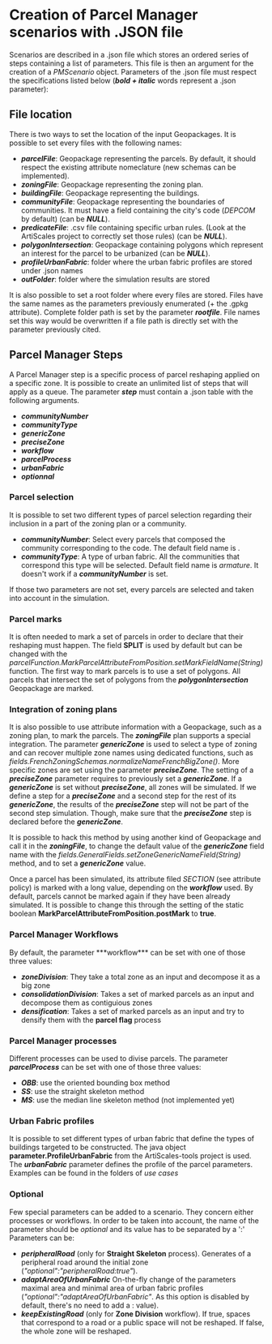 <h1>Creation of Parcel Manager scenarios with .JSON file</h1>

Scenarios are described in a .json file which stores an ordered series of steps containing a list of parameters.
This file is then an argument for the creation of a <i>PMScenario</i> object.
Parameters of the .json file must respect the specifications listed below (***bold + italic*** words represent a .json parameter):

<h2>File location</h2>
There is two ways to set the location of the input Geopackages.
It is possible to set every files with the following names:  

  * ***parcelFile***: Geopackage representing the parcels. By default, it should respect the existing attribute nomeclature (new schemas can be implemented).
  * ***zoningFile***: Geopackage representing the zoning plan.
  * ***buildingFile***: Geopackage representing the buildings.
  * ***communityFile***: Geopackage representing the boundaries of communities. It must have a field containing the city's code (<i>DEPCOM</i> by default) (can be ***NULL***).
  * ***predicateFile***: .csv file containing specific urban rules. (Look at the ArtiScales project to correctly set those rules) (can be ***NULL***).
  * ***polygonIntersection***: Geopackage containing polygons which represent an interest for the parcel to be urbanized (can be ***NULL***).
  * ***profileUrbanFabric***: folder where the urban fabric profiles are stored under .json names <!-- (see xxx for doc about those folders)-->
  * ***outFolder***: folder where the simulation results are stored

It is also possible to set a root folder where every files are stored. 
Files have the same names as the parameters previously enumerated (+ the .gpkg attribute). 
Complete folder path is set by the parameter ***rootfile***. 
File names set this way would be overwritten if a file path is directly set with the parameter previously cited.

<h2>Parcel Manager Steps</h2>

A Parcel Manager step is a specific process of parcel reshaping applied on a specific zone.
It is possible to create an unlimited list of steps that will apply as a queue.
The parameter ***step*** must contain a .json table with the following arguments.

* ***communityNumber***
* ***communityType***
* ***genericZone***
* ***preciseZone***
* ***workflow***
* ***parcelProcess***
* ***urbanFabric***
* ***optionnal***

<h3>Parcel selection</h3>
It is possible to set two different types of parcel selection regarding their inclusion in a part of the zoning plan or a community. 

* ***communityNumber***: Select every parcels that composed the community corresponding to the code. The default field name is <b>
</b>.
* ***communityType***: A type of urban fabric. All the communities that correspond this type will be selected. Default field name is <i>armature</i>. It doesn't work if a <i><b>communityNumber</b></i> is set. 

If those two parameters are not set, every parcels are selected and taken into account in the simulation. 

<h3>Parcel marks</h3>
It is often needed to mark a set of parcels in order to declare that their reshaping must happen.
The field <b>SPLIT</b> is used by default but can be changed with the <i>parcelFunction.MarkParcelAttributeFromPosition.setMarkFieldName(String)</i> function.
The first way to mark parcels is to use a set of polygons. 
All parcels that intersect the set of polygons from the <i><b>polygonIntersection</b></i> Geopackage are marked.

<h3>Integration of zoning plans</h3>
It is also possible to use attribute information with a Geopackage, such as a zoning plan, to mark the parcels.
The <b><i>zoningFile</i></b> plan supports a special integration.
The parameter <b><i>genericZone</i></b> is used to select a type of zoning and can recover multiple zone names using dedicated functions, such as <i>fields.FrenchZoningSchemas.normalizeNameFrenchBigZone()</i>. 
More specific zones are set using the parameter <b><i>preciseZone</i></b>. 
The setting of a <b><i>preciseZone</i></b> parameter requires to previously set a <b><i>genericZone</i></b>. 
If a <b><i>genericZone</i></b> is set without <b><i>preciseZone</i></b>, all zones will be simulated. 
If we define a step for a <b><i>preciseZone</i></b> and a second step for the rest of its <b><i>genericZone</i></b>, the results of the <b><i>preciseZone</i></b> step will not be part of the second step simulation.
Though, make sure that the <b><i>preciseZone</i></b> step is declared before the <b><i>genericZone</i></b>.


It is possible to hack this method by using another kind of Geopackage and call it in the <b><i>zoningFile</i></b>, to change the default value of the <b><i>genericZone</i></b> field name with the <i>fields.GeneralFields.setZoneGenericNameField(String)</i> method, and to set a <b><i>genericZone</i></b> value. 

Once a parcel has been simulated, its attribute filed <i>SECTION</i> (see attribute policy) is marked with a long value, depending on the <b><i>workflow</i></b> used. By default, parcels cannot be marked again if they have been already simulated. It is possible to change this through the setting of the static boolean <b>MarkParcelAttributeFromPosition.postMark</b> to <b>true</b>.

<h3>Parcel Manager Workflows</h3>
By default, the parameter ***workflow*** can be set with one of those three values:

* ***zoneDivision***: They take a total zone as an input and decompose it as a big zone
* ***consolidationDivision***: Takes a set of marked parcels as an input and decompose them as contiguious zones
* ***densification***: Takes a set of marked parcels as an input and try to densify them with the **parcel flag** process

<h3>Parcel Manager processes</h3>
Different processes can be used to divise parcels.
The parameter <b><i>parcelProcess</i></b> can be set with one of those three values: 

* ***OBB***: use the oriented bounding box method
* ***SS***: use the straight skeleton method
* ***MS***: use the median line skeleton method (not implemented yet)

<h3>Urban Fabric profiles</h3>

It is possible to set different types of urban fabric that define the types of buildings targeted to be constructed. 
The java object **parameter.ProfileUrbanFabric** from the ArtiScales-tools project is used. 
The ***urbanFabric*** parameter defines the profile of the parcel parameters.
Examples can be found in the folders of *use cases*


<h3>Optional</h3>
Few special parameters can be added to a scenario. 
They concern either processes or workflows.
In order to be taken into account, the name of the parameter should be <i>optional</i> and its value has to be separated by a ':' 
Parameters can be:

* ***peripheralRoad*** (only for **Straight Skeleton** process). Generates of a peripheral road around the initial zone (<i>"optional":"peripheralRoad:true"</i>).
* ***adaptAreaOfUrbanFabric*** On-the-fly change of the parameters maximal area and minimal area of urban fabric profiles (<i>"optional":"adaptAreaOfUrbanFabric"</i>. As this option is disabled by default, there's no need to add a : value).
* ***keepExistingRoad*** (only for **Zone Division** workflow). If true, spaces that correspond to a road or a public space will not be reshaped. If false, the whole zone will be reshaped.

